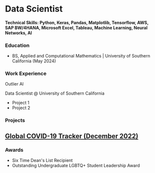 # Data Scientist

#### Technical Skills: Python, Keras, Pandas, Matplotlib, Tensorflow, AWS, SAP BW/4HANA, Microsoft Excel, Tableau, Machine Learning, Neural Networks, AI

### Education
- BS, Applied and Computational Mathematics | University of Southern California (May 2024)

### Work Experience 

Outlier AI

Data Scientist @ University of Southern California
- Project 1
- Project 2

### Projects

[Global COVID-19 Tracker (December 2022)](assets/img/GlobalCovid19Dash.png)
-


### Awards

- Six Time Dean's List Recipient
- Outstanding Undergraduate LGBTQ+ Student Leadership Award
